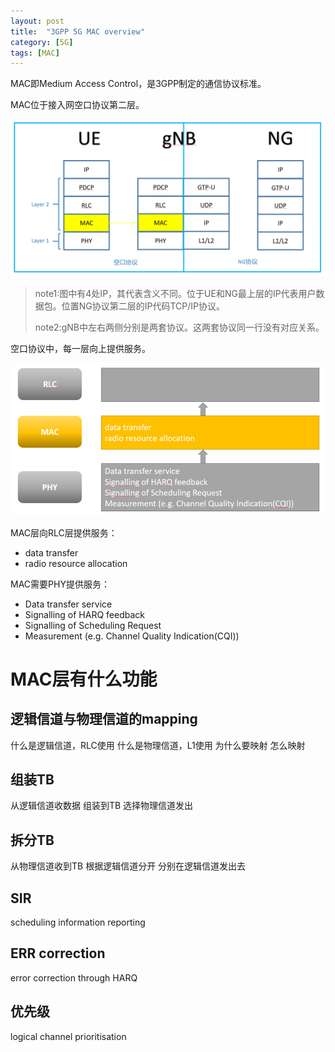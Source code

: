```yaml
---
layout: post
title:  "3GPP 5G MAC overview"
category: [5G]
tags: [MAC]
---
```


MAC即Medium Access Control，是3GPP制定的通信协议标准。

MAC位于接入网空口协议第二层。

![](\images\2019\1.png)
> note1:图中有4处IP，其代表含义不同。位于UE和NG最上层的IP代表用户数据包。位置NG协议第二层的IP代码TCP/IP协议。
>
> note2:gNB中左右两侧分别是两套协议。这两套协议同一行没有对应关系。

空口协议中，每一层向上提供服务。

![](\images\2019\2.png)

MAC层向RLC层提供服务：

- data transfer
- radio resource allocation

MAC需要PHY提供服务：

- Data transfer service
- Signalling of HARQ feedback
- Signalling of Scheduling Request
- Measurement (e.g. Channel Quality Indication(CQI))

<!-- more -->

# MAC层有什么功能

## 逻辑信道与物理信道的mapping

什么是逻辑信道，RLC使用
什么是物理信道，L1使用
为什么要映射
怎么映射

## 组装TB

从逻辑信道收数据
组装到TB
选择物理信道发出

## 拆分TB

从物理信道收到TB
根据逻辑信道分开
分别在逻辑信道发出去

## SIR

scheduling information reporting

## ERR correction

error correction through HARQ

## 优先级

logical channel prioritisation
